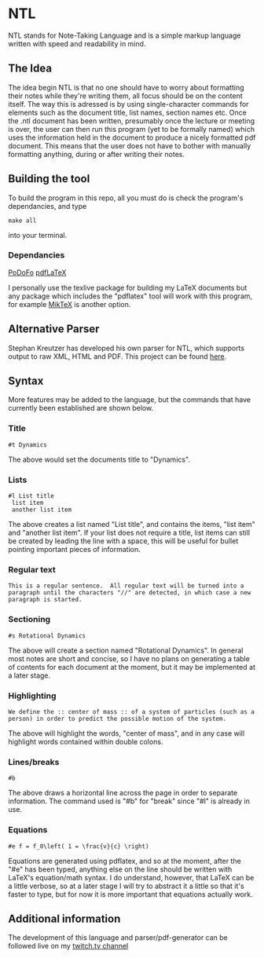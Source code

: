 # NTL
NTL stands for Note-Taking Language and is a simple markup language written with speed and readability in mind.

## The Idea
The idea begin NTL is that no one should have to worry about formatting their notes while they're writing them, all focus should be on the content itself.
The way this is adressed is by using single-character commands for elements such as the document title, list names, section names etc. 
Once the .ntl document has been written, presumably once the lecture or meeting is over, the user can then run this program (yet to be formally named) which uses the information held in the document to produce a nicely formatted pdf document.
This means that the user does not have to bother with manually formatting anything, during or after writing their notes.

## Building the tool
To build the program in this repo, all you must do is check the program's dependancies, and type
```
make all
```
into your terminal.  
### Dependancies
[PoDoFo](http://podofo.sourceforge.net/)
[pdfLaTeX](https://tug.org/texlive/)

I personally use the texlive package for building my LaTeX documents but any package which includes the "pdflatex" tool will work with this program, for example [MikTeX](https://miktex.org/) is another option.

## Alternative Parser
Stephan Kreutzer has developed his own parser for NTL, which supports output to raw XML, HTML and PDF.  This project can be found [here](https://github.com/publishing-systems/ntl).

## Syntax
More features may be added to the language, but the commands that have currently been established are shown below.

### Title
```
#t Dynamics
```
The above would set the documents title to "Dynamics".

### Lists
```
#l List title
 list item
 another list item
```
The above creates a list named "List title", and contains the items, "list item" and "another list item".
If your list does not require a title, list items can still be created by leading the line with a space, this will be useful for bullet pointing important pieces of information.

### Regular text
```
This is a regular sentence.  All regular text will be turned into a paragraph until the characters "//" are detected, in which case a new paragraph is started.
```
### Sectioning
```
#s Rotational Dynamics
```
The above will create a section named "Rotational Dynamics".  In general most notes are short and concise, so I have no plans on generating a table of contents for each document at the moment, but it may be implemented at a later stage.

### Highlighting
```
We define the :: center of mass :: of a system of particles (such as a person) in order to predict the possible motion of the system.
```
The above will highlight the words, "center of mass", and in any case will highlight words contained within double colons.

### Lines/breaks
```
#b
```
The above draws a horizontal line across the page in order to separate information.  The command used is "#b" for "break" since "#l" is already in use.

### Equations
```
#e f = f_0\left( 1 = \frac{v}{c} \right)
```
Equations are generated using pdflatex, and so at the moment, after the "#e" has been typed, anything else on the line should be written with LaTeX's equation/math syntax.  I do understand, however, that LaTeX can be a little verbose, so at a later stage I will try to abstract it a little so that it's faster to type, but for now it is more important that equations actually work.

## Additional information
The development of this language and parser/pdf-generator can be followed live on my [twitch.tv channel](https://www.twitch.tv/that__guy2)
